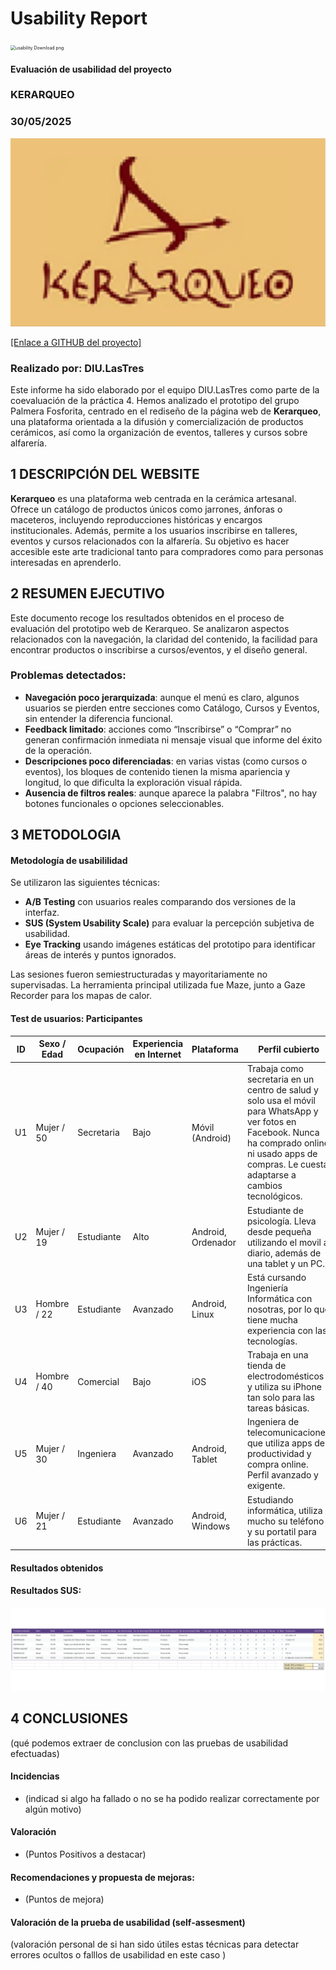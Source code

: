 # Usability Report



<img src="https://encrypted-tbn0.gstatic.com/images?q=tbn:ANd9GcRF017nhV-TFmNER2OM8UbXtdN6xwAKBYrv0i6onNfKu6Yn0BV0RK6aiOroeXl73LSY-B0&usqp=CAU" alt="usability Download png" style="zoom:50%;" />

#### Evaluación de usabilidad del proyecto 

### KERARQUEO

### 30/05/2025





<img src="https://github.com/angelamgr/UX_CaseStudy/blob/affb62c54bcb6a880ab0fe13be5cbd8dd7ebce5b/P4/logo_kerarqueo.png" alt="logo" />

[[Enlace a GITHUB del proyecto]](https://github.com/PalmeraFosforita/UX_CaseStudy.git)





### Realizado por: DIU.LasTres

Este informe ha sido elaborado por el equipo DIU.LasTres como parte de la coevaluación de la práctica 4. Hemos analizado el prototipo del grupo Palmera Fosforita, centrado en el rediseño de la página web de **Kerarqueo**, una plataforma orientada a la difusión y comercialización de productos cerámicos, así como la organización de eventos, talleres y cursos sobre alfarería.











## 1 DESCRIPCIÓN DEL WEBSITE

**Kerarqueo** es una plataforma web centrada en la cerámica artesanal. Ofrece un catálogo de productos únicos como jarrones, ánforas o maceteros, incluyendo reproducciones históricas y encargos institucionales. Además, permite a los usuarios inscribirse en talleres, eventos y cursos relacionados con la alfarería. Su objetivo es hacer accesible este arte tradicional tanto para compradores como para personas interesadas en aprenderlo.

 



## 2 RESUMEN EJECUTIVO



Este documento recoge los resultados obtenidos en el proceso de evaluación del prototipo web de Kerarqueo. Se analizaron aspectos relacionados con la navegación, la claridad del contenido, la facilidad para encontrar productos o inscribirse a cursos/eventos, y el diseño general.


### Problemas detectados:

- **Navegación poco jerarquizada**: aunque el menú es claro, algunos usuarios se pierden entre secciones como Catálogo, Cursos y Eventos, sin entender la diferencia funcional.
- **Feedback limitado**: acciones como “Inscribirse” o “Comprar” no generan confirmación inmediata ni mensaje visual que informe del éxito de la operación.
- **Descripciones poco diferenciadas**: en varias vistas (como cursos o eventos), los bloques de contenido tienen la misma apariencia y longitud, lo que dificulta la exploración visual rápida.
- **Ausencia de filtros reales**: aunque aparece la palabra "Filtros", no hay botones funcionales o opciones seleccionables.






## 3 METODOLOGIA 

#### Metodología de usabililidad

Se utilizaron las siguientes técnicas:
- **A/B Testing** con usuarios reales comparando dos versiones de la interfaz.
- **SUS (System Usability Scale)** para evaluar la percepción subjetiva de usabilidad.
- **Eye Tracking** usando imágenes estáticas del prototipo para identificar áreas de interés y puntos ignorados.

Las sesiones fueron semiestructuradas y mayoritariamente no supervisadas. La herramienta principal utilizada fue Maze, junto a Gaze Recorder para los mapas de calor.

 

#### Test de usuarios: Participantes

| ID | Sexo / Edad | Ocupación | Experiencia en Internet | Plataforma | Perfil cubierto | Test | SUS Score |
|------|----------------|--------------|----------------------------|----------------|--------------------|---------|---------------|
| U1   | Mujer / 50     | Secretaria   | Bajo                       | Móvil (Android) | Trabaja como secretaria en un centro de salud y solo usa el móvil para WhatsApp y ver fotos en Facebook. Nunca ha comprado online ni usado apps de compras. Le cuesta adaptarse a cambios tecnológicos. | A       | 68            |
| U2   | Mujer / 19    | Estudiante   | Alto                       | Android, Ordenador | Estudiante de psicología. Lleva desde pequeña utilizando el movil a diario, además de una tablet y un PC. | A       | 80            |
| U3   | Hombre / 22     | Estudiante    | Avanzado                   | Android, Linux  | Está cursando Ingeniería Informática con nosotras, por lo que tiene mucha experiencia con las tecnologías. | A       | 75            |
| U4   | Hombre / 40    | Comercial    | Bajo                       | iOS              | Trabaja en una tienda de electrodomésticos y utiliza su iPhone tan solo para las tareas básicas. | B       | 63            |
| U5   | Mujer / 30     | Ingeniera    | Avanzado                   | Android, Tablet  | Ingeniera de telecomunicaciones que utiliza apps de productividad y compra online. Perfil avanzado y exigente. | B       | 53            |
| U6   | Mujer / 21     | Estudiante    | Avanzado                   | Android, Windows  | Estudiando informática, utiliza mucho su teléfono y su portatil para las prácticas. | B       | 68            |





#### Resultados obtenidos



#### Resultados SUS:

<img src="https://github.com/angelamgr/UX_CaseStudy/blob/58ebfbe0f3dfb7d6b00f82267f02ccd6d1eb760a/P4/sus_results.png" alt="sus_results">









## 4 CONCLUSIONES 



(qué podemos extraer de conclusion con las pruebas de usabilidad efectuadas)



#### Incidencias

* (indicad si algo ha fallado o no se ha podido realizar correctamente por algún motivo)



#### Valoración 

* (Puntos Positivos a destacar)



#### Recomendaciones y propuesta de mejoras: 

* (Puntos de mejora)







#### Valoración de la prueba de usabilidad (self-assesment)

(valoración personal de si han sido útiles estas técnicas para detectar errores ocultos o falllos de usabilidad en este caso )
